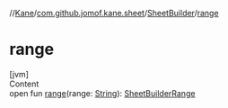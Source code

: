 //[Kane](../../index.md)/[com.github.jomof.kane.sheet](../index.md)/[SheetBuilder](index.md)/[range](range.md)



# range  
[jvm]  
Content  
open fun [range](range.md)(range: [String](https://kotlinlang.org/api/latest/jvm/stdlib/kotlin/-string/index.html)): [SheetBuilderRange](../-sheet-builder-range/index.md)  



